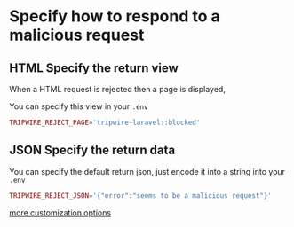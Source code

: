 # Specify how to respond to a malicious request

## HTML Specify the return view
When a HTML request is rejected then a page is displayed,

You can specify this view in your ```.env```
```php
TRIPWIRE_REJECT_PAGE='tripwire-laravel::blocked'
```

## JSON Specify the return data
You can specify the default return json, just encode it into a string into your ```.env```
```php
TRIPWIRE_REJECT_JSON='{"error":"seems to be a malicious request"}'
```

[more customization options](../../customization/reject.md)
